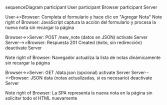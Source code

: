 sequenceDiagram
  participant User
  participant Browser
  participant Server

  User->>Browser: Completa el formulario y hace clic en "Agregar Nota"
  Note right of Browser: JavaScript captura la acción del formulario y procesa la nueva nota sin recargar la página

  Browser->>Server: POST /new_note (datos en JSON)
  activate Server
  Server-->>Browser: Respuesta 201 Created (éxito, sin redirección)
  deactivate Server

  Note right of Browser: Navegador actualiza la lista de notas dinámicamente sin recargar la página

  Browser->>Server: GET /data.json (opcional)
  activate Server
  Server-->>Browser: JSON data (notas actualizadas, si es necesario)
  deactivate Server

  Note right of Browser: La SPA representa la nueva nota en la página sin solicitar todo el HTML nuevamente